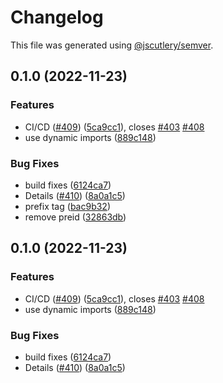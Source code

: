 # Changelog

This file was generated using [@jscutlery/semver](https://github.com/jscutlery/semver).

## 0.1.0 (2022-11-23)


### Features

* CI/CD ([#409](https://github.com/Tool-Kid/express-query-adapter/issues/409)) ([5ca9cc1](https://github.com/Tool-Kid/express-query-adapter/commit/5ca9cc15ce5058d807895218a87f45103f0e5362)), closes [#403](https://github.com/Tool-Kid/express-query-adapter/issues/403) [#408](https://github.com/Tool-Kid/express-query-adapter/issues/408)
* use dynamic imports ([889c148](https://github.com/Tool-Kid/express-query-adapter/commit/889c1482548a1508e86e8ca96fff68724c85a8d9))


### Bug Fixes

* build fixes ([6124ca7](https://github.com/Tool-Kid/express-query-adapter/commit/6124ca7becb245086245cf4095c647c50db333b0))
* Details ([#410](https://github.com/Tool-Kid/express-query-adapter/issues/410)) ([8a0a1c5](https://github.com/Tool-Kid/express-query-adapter/commit/8a0a1c5280e4e08004bec86c8853710fd33a6503))
* prefix tag ([bac9b32](https://github.com/Tool-Kid/express-query-adapter/commit/bac9b32dba4b42e123098cdff0d7dad8220726c7))
* remove preid ([32863db](https://github.com/Tool-Kid/express-query-adapter/commit/32863db703d87486b15eb00a4dd1f37318b6518f))

## 0.1.0 (2022-11-23)


### Features

* CI/CD ([#409](https://github.com/Tool-Kid/express-query-adapter/issues/409)) ([5ca9cc1](https://github.com/Tool-Kid/express-query-adapter/commit/5ca9cc15ce5058d807895218a87f45103f0e5362)), closes [#403](https://github.com/Tool-Kid/express-query-adapter/issues/403) [#408](https://github.com/Tool-Kid/express-query-adapter/issues/408)
* use dynamic imports ([889c148](https://github.com/Tool-Kid/express-query-adapter/commit/889c1482548a1508e86e8ca96fff68724c85a8d9))


### Bug Fixes

* build fixes ([6124ca7](https://github.com/Tool-Kid/express-query-adapter/commit/6124ca7becb245086245cf4095c647c50db333b0))
* Details ([#410](https://github.com/Tool-Kid/express-query-adapter/issues/410)) ([8a0a1c5](https://github.com/Tool-Kid/express-query-adapter/commit/8a0a1c5280e4e08004bec86c8853710fd33a6503))
